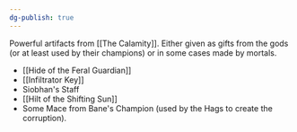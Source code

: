 ```yaml
---
dg-publish: true
---
```

Powerful artifacts from [[The Calamity]]. Either given as gifts from the gods (or at least used by their champions) or in some cases made by mortals. 

- [[Hide of the Feral Guardian]]
- [[Infiltrator Key]]
- Siobhan's Staff
- [[Hilt of the Shifting Sun]]
- Some Mace from Bane's Champion (used by the Hags to create the corruption).